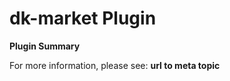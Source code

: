 # **dk-market** Plugin

**Plugin Summary**

For more information, please see: **url to meta topic**

